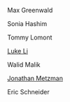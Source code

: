 Max Greenwald

Sonia Hashim

Tommy Lomont

[Luke Li](https://github.com/lukezli)

Walid Malik

[Jonathan Metzman](https://github.com/jonmetz)

Eric Schneider
